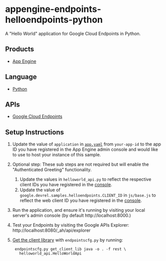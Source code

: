 appengine-endpoints-helloendpoints-python
=============================================

A "Hello World" application for Google Cloud Endpoints in Python.

## Products
- [App Engine][1]

## Language
- [Python][2]

## APIs
- [Google Cloud Endpoints][3]

## Setup Instructions
1. Update the value of `application` in [`app.yaml`][4] from `your-app-id`
   to the app ID you have registered in the App Engine admin console and would
   like to use to host your instance of this sample.
 1. Optional step: These sub steps are not required but will enable the "Authenticated
 Greeting" functionality.
     1. Update the values in `helloworld_api.py` to
 reflect the respective client IDs you have registered in the [console][6].
     1. Update the value of `google.devrel.samples.helloendpoints.CLIENT_ID` in
 `js/base.js` to reflect the web client ID you have registered in the
 [console][6].
1. Run the application, and ensure it's running by visiting your local server's
   admin console (by default http://localhost:8000.)
1. Test your Endpoints by visiting the Google APIs Explorer:
   http://localhost:8080/_ah/api/explorer
1. [Get the client library][5] with `endpointscfg.py` by running:

        endpointscfg.py get_client_lib java -o . -f rest \ 
          helloworld_api.HelloWorldApi


[1]: https://developers.google.com/appengine
[2]: http://python.org/
[3]: https://developers.google.com/appengine/docs/python/endpoints/
[4]: https://github.com/GoogleCloudPlatform/appengine-endpoints-helloendpoints-python/blob/master/app.yaml
[5]: https://developers.google.com/appengine/docs/python/endpoints/gen_clients
[6]: https://developers.google.com/console
